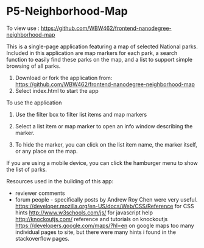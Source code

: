 # P5-Neighborhood-Map
To view use : https://github.com/WBW462/frontend-nanodegree-neighborhood-map

This is a single-page application featuring a map of selected National parks. Included in this application are map markers for each park, a search function to easily find these parks on the map, and a list to support simple browsing of all parks.

1. Download or fork the application from: https://github.com/WBW462/frontend-nanodegree-neighborhood-map
2. Select index.html to start the app

To use the application
1. Use the filter box to filter list items and map markers
2. Select a list item or map marker to open an info window describing the marker.

3. To hide the marker, you can click on the list item name, the marker itself, or any place on the map.

If you are using a mobile device, you can click the hamburger menu to show the list of parks.


Resources used in the building of this app:
* reviewer comments
* forum people - specifically posts by Andrew Roy Chen were very useful.
https://developer.mozilla.org/en-US/docs/Web/CSS/Reference for CSS hints
http://www.w3schools.com/js/ for javascript help
http://knockoutjs.com/ reference and tutorials on knockoutjs
https://developers.google.com/maps/?hl=en on google maps
too many individual pages to site, but there were many hints i found in the stackoverflow pages.
